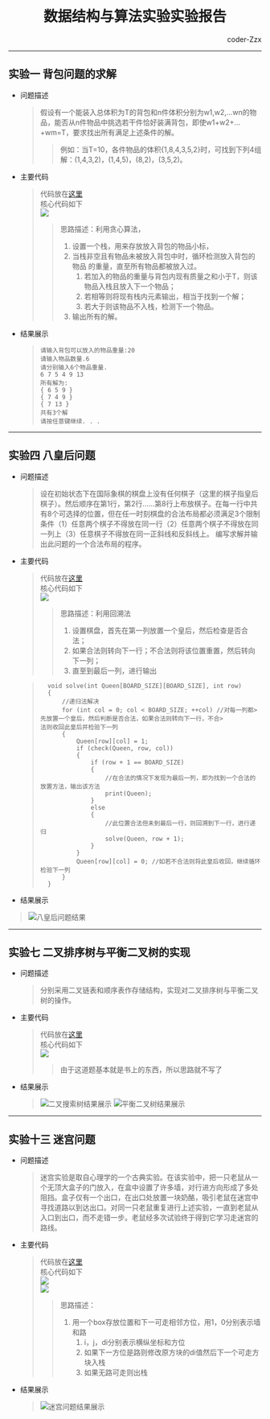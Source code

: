 # <center>数据结构与算法实验实验报告<center>  
<p align="right">coder-Zzx</p>

***
## 实验一  背包问题的求解  

* 问题描述
    > 假设有一个能装入总体积为T的背包和n件体积分别为w1,w2,…wn的物品，能否从n件物品中挑选若干件恰好装满背包，即使w1+w2+…+wm=T，要求找出所有满足上述条件的解。 
    >> 例如：当T=10，各件物品的体积{1,8,4,3,5,2}时，可找到下列4组  解：(1,4,3,2)，(1,4,5)，(8,2)，(3,5,2)。

* 主要代码
    > 代码放在[这里](https://github.com/coder-Zzx/DataStruct-CodeSharing/blob/main/DataStructExperiment/KnapsackProblem.cpp)   
    > 核心代码如下   
    > ![](https://s3.bmp.ovh/imgs/2021/12/ffc7f964bdd9ba1b.png)
    >> 思路描述：利用贪心算法，
    >>1. 设置一个栈，用来存放放入背包的物品小标，
    >>2. 当栈非空且有物品未被放入背包中时，循环检测放入背包的物品   的重量，直至所有物品都被放入过。
    >>    1. 若加入的物品的重量与背包内现有质量之和小于T，则该物品入栈且放入下一个物品；
    >>    2. 若相等则将现有栈内元素输出，相当于找到一个解；
    >>    3. 若大于则该物品不入栈，检测下一个物品。
    >>3. 输出所有的解。

* 结果展示  
    >     请输入背包可以放入的物品重量:20
    >     请输入物品数量.6
    >     请分别输入6个物品重量.
    >     6 7 5 4 9 13
    >     所有解为:
    >     { 6 5 9 }
    >     { 7 4 9 }
    >     { 7 13 }
    >     共有3个解
    >     请按任意键继续. . .

***
## 实验四  八皇后问题

* 问题描述
    > 设在初始状态下在国际象棋的棋盘上没有任何棋子（这里的棋子指皇后棋子）。然后顺序在第1行，第2行……第8行上布放棋子。在每一行中共有8个可选择的位置，但在任一时刻棋盘的合法布局都必须满足3个限制条件（1）任意两个棋子不得放在同一行（2）任意两个棋子不得放在同一列上（3）任意棋子不得放在同一正斜线和反斜线上。
    > 编写求解并输出此问题的一个合法布局的程序。

* 主要代码
    > 代码放在[这里](https://github.com/coder-Zzx/DataStruct-CodeSharing/blob/main/DataStructExperiment/8QueensProblem.cpp)       
    > 核心代码如下   
    > ![](https://s3.bmp.ovh/imgs/2021/12/2afc5186267e773e.png)   
    >> 思路描述：利用回溯法
    >> 1. 设置棋盘，首先在第一列放置一个皇后，然后检查是否合法；
    >> 2. 如果合法则转向下一行；不合法则将该位置重置，然后转向下一列；
    >> 3. 直至到最后一列，进行输出

    >       void solve(int Queen[BOARD_SIZE][BOARD_SIZE], int row)
    >       {
    >           //递归法解决
    >           for (int col = 0; col < BOARD_SIZE; ++col) //对每一列都>           先放置一个皇后，然后判断是否合法，如果合法则转向下一行，不合>           法则收回此皇后并检验下一列
    >           {
    >               Queen[row][col] = 1;
    >               if (check(Queen, row, col))
    >               {
    >                   if (row + 1 == BOARD_SIZE)
    >                   {
    >                       //在合法的情况下发现为最后一列，即为找到一个合法的放置方法，输出该方法
    >                       print(Queen);
    >                   }
    >                   else
    >                   {
    >                       //此位置合法但未到最后一行，则回溯到下一行，进行递归
    >                       solve(Queen, row + 1);
    >                   }
    >               }
    >               Queen[row][col] = 0; //如若不合法则将此皇后收回，继续循环检验下一列
    >           }
    >       }

* 结果展示

> ![八皇后问题结果](https://s3.bmp.ovh/imgs/2021/12/f5477d548644264a.png)

***

## 实验七 二叉排序树与平衡二叉树的实现  

* 问题描述  
    > 分别采用二叉链表和顺序表作存储结构，实现对二叉排序树与平衡二叉树的操作。

* 主要代码
    > 代码放在[这里](https://github.com/coder-Zzx/DataStruct-CodeSharing/blob/main/DataStructExperiment/BinarySearchTree&BalencedBinaryTree.cpp)   
    > 核心代码如下   
    > ![](https://s3.bmp.ovh/imgs/2021/12/ad098c75252465f6.png)   
    >> 由于这道题基本就是书上的东西，所以思路就不写了

* 结果展示
    > ![二叉搜索树结果展示](https://i.bmp.ovh/imgs/2021/12/138358820e5367ac.png)
    > ![平衡二叉树结果展示](https://i.bmp.ovh/imgs/2021/12/d81338d6bebca36b.png)

***

## 实验十三  迷宫问题

* 问题描述
    > 迷宫实验是取自心理学的一个古典实验。在该实验中，把一只老鼠从一个无顶大盒子的门放入，在盒中设置了许多墙，对行进方向形成了多处阻挡。盒子仅有一个出口，在出口处放置一块奶酪，吸引老鼠在迷宫中寻找道路以到达出口。对同一只老鼠重复进行上述实验，一直到老鼠从入口到出口，而不走错一步。老鼠经多次试验终于得到它学习走迷宫的路线。

* 主要代码
    > 代码放在[这里](https://github.com/coder-Zzx/DataStruct-CodeSharing/blob/main/DataStructExperiment/MazeProblem.c)   
    > 核心代码如下   
    > ![](https://s3.bmp.ovh/imgs/2021/12/f6aa33e3309860a4.png)      
    > ![](https://s3.bmp.ovh/imgs/2021/12/e6d51b643ea2fcc8.jpeg)   
    >> 思路描述：
    >> 1. 用一个box存放位置和下一可走相邻方位，用1，0分别表示墙和路
    >>      1. i，j，di分别表示横纵坐标和方位
    >>      2. 如果下一方位是路则修改原方块的di值然后下一个可走方块入栈
    >>      3. 如果无路可走则出栈

* 结果展示  

    > ![迷宫问题结果展示](https://i.bmp.ovh/imgs/2021/12/24bad5b0a7be6a29.png)


<!-- https://github.com/coder-Zzx/DataStruct-CodeSharing -->
